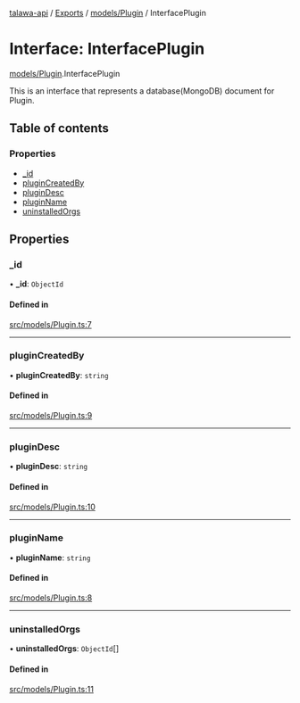 [talawa-api](../README.md) / [Exports](../modules.md) / [models/Plugin](../modules/models_Plugin.md) / InterfacePlugin

# Interface: InterfacePlugin

[models/Plugin](../modules/models_Plugin.md).InterfacePlugin

This is an interface that represents a database(MongoDB) document for Plugin.

## Table of contents

### Properties

- [\_id](models_Plugin.InterfacePlugin.md#_id)
- [pluginCreatedBy](models_Plugin.InterfacePlugin.md#plugincreatedby)
- [pluginDesc](models_Plugin.InterfacePlugin.md#plugindesc)
- [pluginName](models_Plugin.InterfacePlugin.md#pluginname)
- [uninstalledOrgs](models_Plugin.InterfacePlugin.md#uninstalledorgs)

## Properties

### \_id

• **\_id**: `ObjectId`

#### Defined in

[src/models/Plugin.ts:7](https://github.com/PalisadoesFoundation/talawa-api/blob/e7d3a46/src/models/Plugin.ts#L7)

___

### pluginCreatedBy

• **pluginCreatedBy**: `string`

#### Defined in

[src/models/Plugin.ts:9](https://github.com/PalisadoesFoundation/talawa-api/blob/e7d3a46/src/models/Plugin.ts#L9)

___

### pluginDesc

• **pluginDesc**: `string`

#### Defined in

[src/models/Plugin.ts:10](https://github.com/PalisadoesFoundation/talawa-api/blob/e7d3a46/src/models/Plugin.ts#L10)

___

### pluginName

• **pluginName**: `string`

#### Defined in

[src/models/Plugin.ts:8](https://github.com/PalisadoesFoundation/talawa-api/blob/e7d3a46/src/models/Plugin.ts#L8)

___

### uninstalledOrgs

• **uninstalledOrgs**: `ObjectId`[]

#### Defined in

[src/models/Plugin.ts:11](https://github.com/PalisadoesFoundation/talawa-api/blob/e7d3a46/src/models/Plugin.ts#L11)
